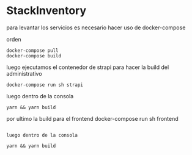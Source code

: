 # StackInventory

para levantar los servicios es necesario hacer uso de docker-compose

orden

```
docker-compose pull
docker-compose build

```

luego ejecutamos el contenedor de strapi
para hacer la build del administrativo

```
docker-compose run sh strapi
```

luego dentro de la consola

```
yarn && yarn build
```

por ultimo la build para el frontend
docker-compose run sh frontend

```

luego dentro de la consola
```

```
yarn && yarn build
```
